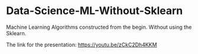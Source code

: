 # Data-Science-ML-Without-Sklearn

Machine Learning Algorithms constructed from the begin. Without using the Sklearn. 

The link for the presentation: https://youtu.be/zCkC2Dh4KKM
